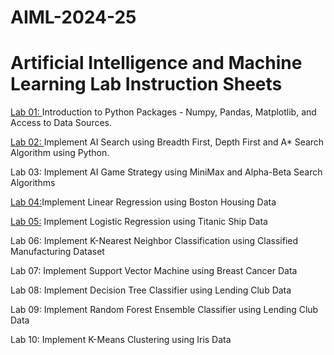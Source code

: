 # AIML-2024-25
# Artificial Intelligence and Machine Learning Lab Instruction Sheets
[Lab 01: ](https://github.com/SarayuBurugu/AIML-2025/blob/main/Untitled1.ipynb)Introduction to Python Packages - Numpy, Pandas, Matplotlib, and Access to Data Sources.

[Lab 02: ](https://github.com/SarayuBurugu/AIML-2025/blob/main/Untitled2.ipynb)Implement AI Search using Breadth First, Depth First and A* Search Algorithm using Python.

Lab 03: Implement AI Game Strategy using MiniMax and Alpha-Beta Search Algorithms

[Lab 04:](https://github.com/SarayuBurugu/AIML-2025/blob/main/lab4.ipynb)Implement Linear Regression using Boston Housing Data

[Lab 05:]() Implement Logistic Regression using Titanic Ship Data

Lab 06: Implement K-Nearest Neighbor Classification using Classified Manufacturing Dataset

Lab 07: Implement Support Vector Machine using Breast Cancer Data

Lab 08: Implement Decision Tree Classifier using Lending Club Data

Lab 09: Implement Random Forest Ensemble Classifier using Lending Club Data

Lab 10: Implement K-Means Clustering using Iris Data
